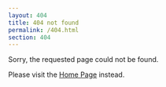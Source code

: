 ```yaml
---
layout: 404
title: 404 not found
permalink: /404.html
section: 404
---
```



Sorry, the requested page could not be found.

Please visit the [Home Page](/) instead.
